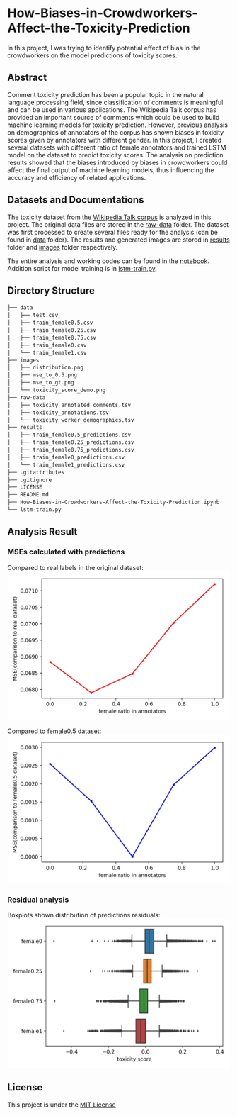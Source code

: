 # How-Biases-in-Crowdworkers-Affect-the-Toxicity-Prediction

In this project, I was trying to identify potential effect of bias in the crowdworkers on the model predictions of toxicity scores.

## Abstract
Comment toxicity prediction has been a popular topic in the natural language processing field, since classification of comments is meaningful and can be used in various applications. The Wikipedia Talk corpus has provided an important source of comments which could be used to build machine learning models for toxicity prediction. However, previous analysis on demographics of annotators of the corpus has shown biases in toxicity scores given by annotators with different gender. In this project, I created several datasets with different ratio of female annotators and trained LSTM model on the dataset to predict toxicity scores. The analysis on prediction results showed that the biases introduced by biases in crowdworkers could affect the final output of machine learning models, thus influencing the accuracy and efficiency of related applications.

## Datasets and Documentations
The toxicity dataset from the [Wikipedia Talk corpus](https://figshare.com/projects/Wikipedia_Talk/16731) is analyzed in this project. The original data files are stored in the [raw-data](raw-data) folder. The dataset was first processed to create several files ready for the analysis (can be found in [data](data) folder). The results and generated images are stored in [results](results) folder and [images](images) folder respectively.

The entire analysis and working codes can be found in the [notebook](How-Biases-in-Crowdworkers-Affect-the-Toxicity-Prediction.ipynb). Addition script for model training is in [lstm-train.py](lstm-train.py).

## Directory Structure

```bash
├── data
│   ├── test.csv
│   ├── train_female0.5.csv
│   ├── train_female0.25.csv
│   ├── train_female0.75.csv
│   ├── train_female0.csv
│   └── train_female1.csv
├── images
│   ├── distribution.png
│   ├── mse_to_0.5.png
│   ├── mse_to_gt.png
│   └── toxicity_score_demo.png
├── raw-data
│   ├── toxicity_annotated_comments.tsv
│   ├── toxicity_annotations.tsv
│   └── toxicity_worker_demographics.tsv
├── results
│   ├── train_female0.5_predictions.csv
│   ├── train_female0.25_predictions.csv
│   ├── train_female0.75_predictions.csv
│   ├── train_female0_predictions.csv
│   └── train_female1_predictions.csv
├── .gitattributes
├── .gitignore
├── LICENSE
├── README.md
├── How-Biases-in-Crowdworkers-Affect-the-Toxicity-Prediction.ipynb
└── lstm-train.py
```

## Analysis Result

### MSEs calculated with predictions
Compared to real labels in the original dataset:
![MSE relative to real labels](images/mse_to_gt.png)

Compared to female0.5 dataset:
![MSE relative to balanced labels](images/mse_to_0.5.png)

### Residual analysis
Boxplots shown distribution of predictions residuals:
![Boxplots of prediction residuals](images/distribution.png)

## License
This project is under the [MIT License](LICENSE)
